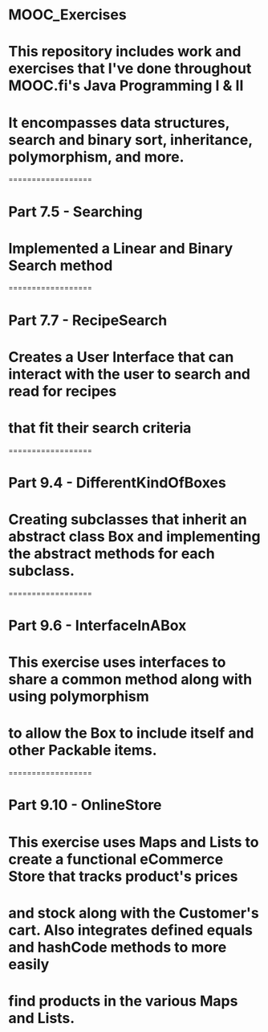# MOOC_Exercises

# This repository includes work and exercises that I've done throughout MOOC.fi's Java Programming I & II

# It encompasses data structures, search and binary sort, inheritance, polymorphism, and more.

==================
# Part 7.5 - Searching

# Implemented a Linear and Binary Search method
==================
# Part 7.7 - RecipeSearch

# Creates a User Interface that can interact with the user to search and read for recipes
# that fit their search criteria
==================
# Part 9.4 - DifferentKindOfBoxes

# Creating subclasses that inherit an abstract class Box and implementing the abstract methods for each subclass.
==================
# Part 9.6 - InterfaceInABox

# This exercise uses interfaces to share a common method along with using polymorphism
# to allow the Box to include itself and other Packable items.
==================
# Part 9.10 - OnlineStore

# This exercise uses Maps and Lists to create a functional eCommerce Store that tracks product's prices
# and stock along with the Customer's cart. Also integrates defined equals and hashCode methods to more easily
# find products in the various Maps and Lists.
